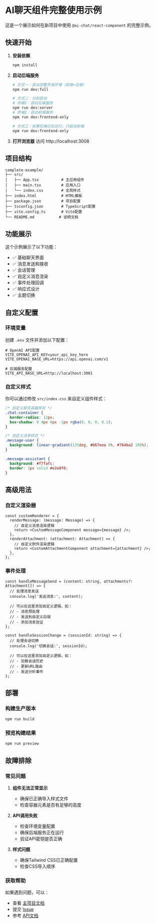# AI聊天组件完整使用示例

这是一个展示如何在新项目中使用 `@ai-chat/react-component` 的完整示例。

## 快速开始

1. **安装依赖**
   ```bash
   npm install
   ```

2. **启动后端服务**
   ```bash
   # 方式一：启动完整开发环境（前端+后端）
   npm run dev:full
   
   # 方式二：分别启动
   # 终端1：启动后端服务
   npm run dev:server
   # 终端2：启动前端服务
   npm run dev:frontend-only
   
   # 方式三：如果后端已在运行，只启动前端
   npm run dev:frontend-only
   ```

3. **打开浏览器**
   访问 http://localhost:3008

## 项目结构

```
complete-example/
├── src/
│   ├── App.tsx          # 主应用组件
│   ├── main.tsx         # 应用入口
│   └── index.css        # 全局样式
├── index.html           # HTML模板
├── package.json         # 项目配置
├── tsconfig.json        # TypeScript配置
├── vite.config.ts       # Vite配置
└── README.md           # 说明文档
```

## 功能展示

这个示例展示了以下功能：

- ✅ 基础聊天界面
- ✅ 消息发送和接收
- ✅ 会话管理
- ✅ 自定义消息渲染
- ✅ 事件处理回调
- ✅ 响应式设计
- ✅ 主题切换

## 自定义配置

### 环境变量

创建 `.env` 文件并添加以下配置：

```env
# OpenAI API配置
VITE_OPENAI_API_KEY=your_api_key_here
VITE_OPENAI_BASE_URL=https://api.openai.com/v1

# 后端服务配置
VITE_API_BASE_URL=http://localhost:3001
```

### 自定义样式

你可以通过修改 `src/index.css` 来自定义组件样式：

```css
/* 自定义聊天容器样式 */
.chat-container {
  border-radius: 12px;
  box-shadow: 0 4px 6px -1px rgba(0, 0, 0, 0.1);
}

/* 自定义消息样式 */
.message-user {
  background: linear-gradient(135deg, #667eea 0%, #764ba2 100%);
}

.message-assistant {
  background: #f7fafc;
  border: 1px solid #e2e8f0;
}
```

## 高级用法

### 自定义渲染器

```tsx
const customRenderer = {
  renderMessage: (message: Message) => {
    // 自定义消息渲染逻辑
    return <CustomMessageComponent message={message} />;
  },
  renderAttachment: (attachment: Attachment) => {
    // 自定义附件渲染逻辑
    return <CustomAttachmentComponent attachment={attachment} />;
  },
};
```

### 事件处理

```tsx
const handleMessageSend = (content: string, attachments?: Attachment[]) => {
  // 处理消息发送
  console.log('发送消息:', content);
  
  // 可以在这里添加自定义逻辑，如：
  // - 消息预处理
  // - 发送到自定义后端
  // - 添加消息验证
};

const handleSessionChange = (sessionId: string) => {
  // 处理会话切换
  console.log('切换会话:', sessionId);
  
  // 可以在这里添加自定义逻辑，如：
  // - 加载会话历史
  // - 更新URL路由
  // - 发送分析事件
};
```

## 部署

### 构建生产版本

```bash
npm run build
```

### 预览构建结果

```bash
npm run preview
```

## 故障排除

### 常见问题

1. **组件无法正常显示**
   - 确保已正确导入样式文件
   - 检查容器元素是否有足够的高度

2. **API调用失败**
   - 检查环境变量配置
   - 确保后端服务正在运行
   - 验证API密钥是否正确

3. **样式问题**
   - 确保Tailwind CSS已正确配置
   - 检查CSS导入顺序

### 获取帮助

如果遇到问题，可以：

- 查看 [主项目文档](../../README.md)
- 提交 [Issue](https://github.com/ai-chat/react-component/issues)
- 参考 [API文档](../../docs/API.md)